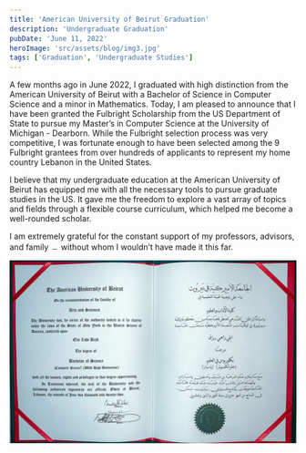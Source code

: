 ```yaml
---
title: 'American University of Beirut Graduation'
description: 'Undergraduate Graduation'
pubDate: 'June 11, 2022'
heroImage: 'src/assets/blog/img3.jpg'
tags: ['Graduation', 'Undergraduate Studies']
---
```

A few months ago in June 2022, I graduated with high distinction from the American University of Beirut with a Bachelor of Science in Computer Science and a minor in Mathematics. Today, I am pleased to announce that I have been granted the Fulbright Scholarship from the US Department of State to pursue my Master’s in Computer Science at the University of Michigan - Dearborn. While the Fulbright selection process was very competitive, I was fortunate enough to have been selected among the 9 Fulbright grantees from over hundreds of applicants to represent my home country Lebanon in the United States.

I believe that my undergraduate education at the American University of Beirut has equipped me with all the necessary tools to pursue graduate studies in the US. It gave me the freedom to explore a vast array of topics and fields through a flexible course curriculum, which helped me become a well-rounded scholar.

I am extremely grateful for the constant support of my professors, advisors, and family ﹘ without whom I wouldn’t have made it this far.

![Graduation Diploma](/src/assets/blog/img3-1.jpg)